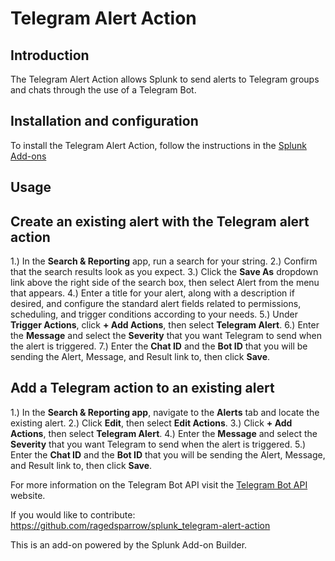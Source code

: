 # Telegram Alert Action

## Introduction
The Telegram Alert Action allows Splunk to send alerts to Telegram groups and chats through the use of a Telegram Bot.

## Installation and configuration
To install the Telegram Alert Action, follow the instructions in the [Splunk Add-ons](http://docs.splunk.com/Documentation/AddOns/latest/Overview/Installingadd-ons)

## Usage

## Create an existing alert with the Telegram alert action
1.) In the **Search & Reporting** app, run a search for your string.
2.) Confirm that the search results look as you expect.
3.) Click the **Save As** dropdown link above the right side of the search box, then select Alert from the menu that appears.
4.) Enter a title for your alert, along with a description if desired, and configure the standard alert fields related to permissions, scheduling, and trigger conditions according to your needs.
5.) Under **Trigger Actions**, click **+ Add Actions**, then select **Telegram Alert**.
6.) Enter the **Message** and select the **Severity** that you want Telegram to send when the alert is triggered.
7.) Enter the **Chat ID** and the **Bot ID** that you will be sending the Alert, Message, and Result link to, then click **Save**.

## Add a Telegram action to an existing alert
1.) In the **Search & Reporting app**, navigate to the **Alerts** tab and locate the existing alert.
2.) Click **Edit**, then select **Edit Actions**.
3.) Click **+ Add Actions**, then select **Telegram Alert**.
4.) Enter the **Message** and select the **Severity** that you want Telegram to send when the alert is triggered.
5.) Enter the **Chat ID** and the **Bot ID** that you will be sending the Alert, Message, and Result link to, then click **Save**.

For more information on the Telegram Bot API visit the [Telegram Bot API](https://core.telegram.org/bots/api) website.

If you would like to contribute: https://github.com/ragedsparrow/splunk_telegram-alert-action

This is an add-on powered by the Splunk Add-on Builder.
